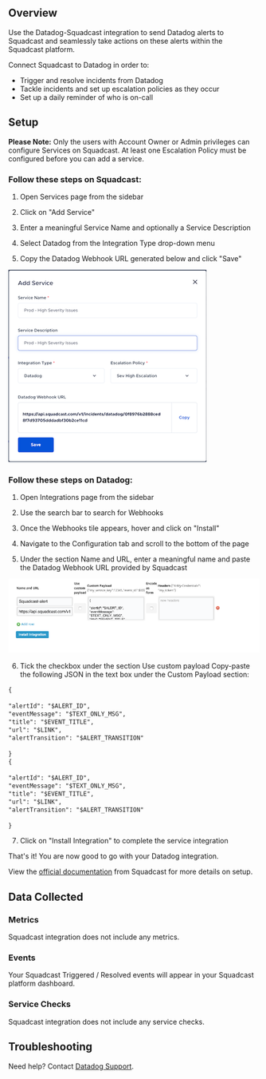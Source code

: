 ## Overview

Use the Datadog-Squadcast integration to send Datadog alerts to Squadcast and seamlessly take actions on these alerts within the Squadcast platform.

Connect Squadcast to Datadog in order to:
- Trigger and resolve incidents from Datadog
- Tackle incidents and set up escalation policies as they occur
- Set up a daily reminder of who is on-call

## Setup

**Please Note:**
Only the users with Account Owner or Admin privileges can configure Services on Squadcast.
At least one Escalation Policy must be configured before you can add a service.

### Follow these steps on Squadcast:

1. Open Services page from the sidebar

2. Click on "Add Service"

3. Enter a meaningful Service Name and optionally a Service Description

4. Select Datadog from the Integration Type drop-down menu

5. Copy the Datadog Webhook URL generated below and click "Save"

![Squadcast Service](assets/images/datadog-Service.png)

### Follow these steps on Datadog:

1. Open Integrations page from the sidebar

2. Use the search bar to search for Webhooks

3. Once the Webhooks tile appears, hover and click on "Install"

4. Navigate to the Configuration tab and scroll to the bottom of the page

5. Under the section Name and URL, enter a meaningful name and paste the Datadog Webhook URL provided by Squadcast

![Squadcast Webhook](assets/images/datadog-webhook.png)

6. Tick the checkbox under the section Use custom payload
Copy-paste the following JSON in the text box under the Custom Payload section:

```
{

"alertId": "$ALERT_ID",
"eventMessage": "$TEXT_ONLY_MSG",
"title": "$EVENT_TITLE",
"url": "$LINK",
"alertTransition": "$ALERT_TRANSITION"

}
{

"alertId": "$ALERT_ID",
"eventMessage": "$TEXT_ONLY_MSG",
"title": "$EVENT_TITLE",
"url": "$LINK",
"alertTransition": "$ALERT_TRANSITION"

}
```

7. Click on "Install Integration" to complete the service integration

That's it! You are now good to go with your Datadog integration.

View the [official documentation](https://support.squadcast.com/docs/datadog) from Squadcast for more details on setup.

## Data Collected
### Metrics

Squadcast integration does not include any metrics.

### Events

Your Squadcast Triggered / Resolved events will appear in your Squadcast platform dashboard.

### Service Checks

Squadcast integration does not include any service checks.

## Troubleshooting
Need help? Contact [Datadog Support](https://docs.datadoghq.com/help/).
